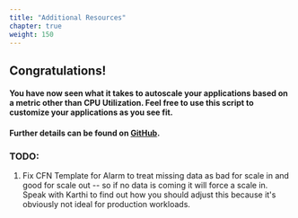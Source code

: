 ```yaml
---
title: "Additional Resources"
chapter: true
weight: 150
---
```


## Congratulations!
#### You have now seen what it takes to autoscale your applications based on a metric other than CPU Utilization. Feel free to use this script to customize your applications as you see fit.

#### Further details can be found on [GitHub](https://github.com/aws-samples/kda-flink-app-autoscaling).


### TODO: 
1. Fix CFN Template for Alarm to treat missing data as bad for scale in and good for scale out -- so if no data is coming it will force a scale in. Speak with Karthi to find out how you should adjust this because it's obviously not ideal for production workloads.
